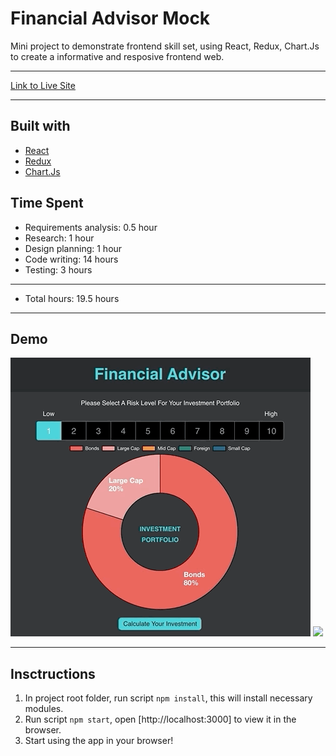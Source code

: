 # Financial Advisor Mock

Mini project to demonstrate frontend skill set, using React, Redux, Chart.Js to create a informative and resposive frontend web.

---

[Link to Live Site]()

---

## Built with

- [React](https://reactjs.org/)
- [Redux](https://redux.js.org/)
- [Chart.Js](https://www.chartjs.org/)

## Time Spent 

- Requirements analysis: 0.5 hour
- Research: 1 hour
- Design planning: 1 hour
- Code writing: 14 hours
- Testing: 3 hours
---
- Total hours: 19.5 hours

---

## Demo

![](demo01.gif)
![](demo02.gif)

---

## Insctructions

1. In project root folder, run script `npm install`, this will install necessary modules.
2. Run script `npm start`, open [http://localhost:3000] to view it in the browser.
3. Start using the app in your browser!
